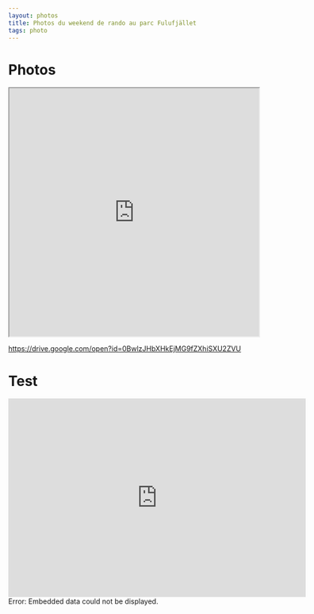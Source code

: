 ```yaml
---
layout: photos
title: Photos du weekend de rando au parc Fulufjället
tags: photo
---
```


# Photos

<iframe src="https://www.google.com" width="100%" height="500">
</iframe>

https://drive.google.com/open?id=0BwlzJHbXHkEjMG9fZXhiSXU2ZVU

# Test

<object data=http://www.web-source.net width="600" height="400"> <embed src=http://www.web-source.net width="600" height="400"> </embed> Error: Embedded data could not be displayed. </object>

